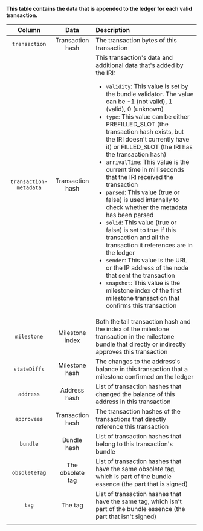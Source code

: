 **This table contains the data that is appended to the ledger for each valid transaction.**

| **Column**|    **Data**                                            | **Description**           
| :-------------------: |  :---------------------------------------: | :----------------------------------------
| `transaction`     |Transaction hash     | The transaction bytes of this transaction|
| `transaction-metadata` | Transaction hash|This transaction's data and additional data that's added by the IRI: <ul><li>`validity`: This value is set by the bundle validator. The value can be -1 (not valid), 1 (valid), 0 (unknown)</li><li>`type`: This value can be either PREFILLED_SLOT (the transaction hash exists, but the IRI doesn't currently have it) or FILLED_SLOT (the IRI has the transaction hash)</li><li>`arrivalTime`: This value is the current time in milliseconds that the IRI received the transaction</li><li>`parsed`: This value (true or false) is used internally to check whether the metadata has been parsed</li><li>`solid`: This value (true or false) is set to true if this transaction and all the transaction it references are in the ledger</li><li>`sender`: This value is the URL or the IP address of the node that sent the transaction</li><li>`snapshot`: This value is the milestone index of the first milestone transaction that confirms this transaction</li></ul>
|`milestone`      |Milestone index      | Both the tail transaction hash and the index of the milestone transaction in the milestone bundle that directly or indirectly approves this transaction                |
| `stateDiffs`        |Milestone hash          |  The changes to the address's balance in this transaction that a milestone confirmed on the ledger   |
| `address`          | Address hash         | List of transaction hashes that changed the balance of this address in this transaction|
|`approvees`       |Transaction hash | The transaction hashes of the transactions that directly reference this transaction|
|`bundle`       |  Bundle hash| List of transaction hashes that belong to this transaction's bundle |
|`obsoleteTag`       | The obsolete tag |List of transaction hashes that have the same obsolete tag, which is part of the bundle essence (the part that is signed)|
|`tag`       | The tag |List of transaction hashes that have the same tag, which isn't part of the bundle essence (the part that isn't signed)|
|||
